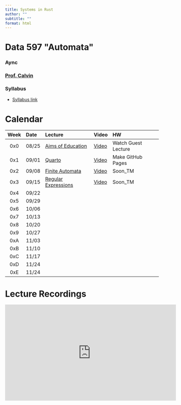 ```yaml
---
title: Systems in Rust
author: ""
subtitle: ""
format: html
---
```


# Data 597 "Automata"

### Aync

### [Prof. Calvin](mailto:ckdeutschbein@willamette.edu)

### Syllabus

- [Syllabus link](syllabus/syllabus.pdf)

# Calendar

|Week|Date|Lecture|Video|HW|
|:--:|:---|:----|:-------|:-------|
|0x0|08/25|[Aims of Education](00_aims.qmd)|[Video](https://www.youtube.com/watch?v=trabJm8GT0s)|Watch Guest Lecture|
|0x1|09/01|[Quarto](https://cd-public.github.io/python-stack-book/doc/VSCode.html)|[Video](https://www.youtube.com/live/ExpLC4r4H9M?feature=shared)|Make GitHub Pages|
|0x2|09/08|[Finite Automata](01_starfa.qmd)|[Video](https://www.youtube.com/watch?v=PgZxswUfypU&list=PLu3KAnn4RkATkXZsQuk6Fj7p3iqn-iYj1&index=6)|Soon_TM|
|0x3|09/15|[Regular Expressions](02_regexp.qmd)|[Video](https://www.youtube.com/live/PgZxswUfypU?feature=shared&t=4525)|Soon_TM|
|0x4|09/22|
|0x5|09/29|
|0x6|10/06|
|0x7|10/13|
|0x8|10/20|
|0x9|10/27|
|0xA|11/03|
|0xB|11/10|
|0xC|11/17|
|0xD|11/24|
|0xE|11/24|


# Lecture Recordings

<iframe width="560" height="315" src="https://www.youtube.com/embed/videoseries?si=pC-m9sxBsXOKhUle&amp;list=PLu3KAnn4RkATkXZsQuk6Fj7p3iqn-iYj1" title="YouTube video player" frameborder="0" allow="accelerometer; autoplay; clipboard-write; encrypted-media; gyroscope; picture-in-picture; web-share" referrerpolicy="strict-origin-when-cross-origin" allowfullscreen></iframe>